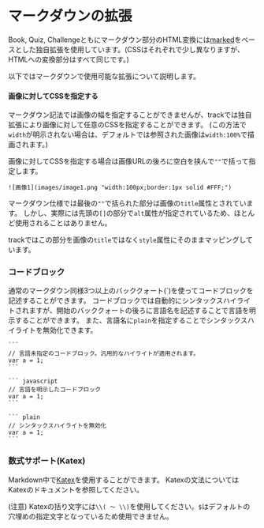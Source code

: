 # マークダウンの拡張
Book, Quiz, Challengeともにマークダウン部分のHTML変換には[marked](https://github.com/markedjs/marked)をベースとした独自拡張を使用しています。(CSSはそれぞれで少し異なりますが、HTMLへの変換部分はすべて同じです。)

以下ではマークダウンで使用可能な拡張について説明します。

#### 画像に対してCSSを指定する
マークダウン記法では画像の幅を指定することができませんが、trackでは独自拡張により画像に対して任意のCSSを指定することができます。
(この方法で`width`が明示されない場合は、デフォルトでは参照された画像は`width:100%`で描画されます。)

画像に対してCSSを指定する場合は画像URLの後ろに空白を挟んで`""`で括って指定します。

```
![画像1](images/image1.png "width:100px;border:1px solid #FFF;")
```

マークダウン仕様では最後の`""`で括られた部分は画像の`title`属性とされています。
しかし、実際には先頭の`[]`の部分で`alt`属性が指定されているため、ほとんど使用されることはありません。

trackではこの部分を画像の`title`ではなく`style`属性にそのままマッピングしています。

### コードブロック
通常のマークダウン同様3つ以上のバッククォート(\`)を使ってコードブロックを記述することができます。
コードブロックでは自動的にシンタックスハイライトされますが、開始のバッククォートの後ろに言語名を記述することで言語を明示することができます。
また、言語名に`plain`を指定することでシンタックスハイライトを無効化できます。

``````
```
// 言語未指定のコードブロック。汎用的なハイライトが適用されます。
var a = 1;
```

``` javascript
// 言語を明示したコードブロック
var a = 1;
```

``` plain
// シンタックスハイライトを無効化
var a = 1;
```

``````

### 数式サポート(Katex)
Markdown中で[Katex](https://katex.org/)を使用することができます。
Katexの文法についてはKatexのドキュメントを参照してください。

(注意) Katexの括り文字には`\\( 〜 \\)`を使用してください。`$`はデフォルトの穴埋めの指定文字となっているため使用できません。
